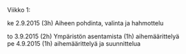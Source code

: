 Viikko 1:

ke 2.9.2015
	(3h) Aiheen pohdinta, valinta ja hahmottelu
	
to 3.9.2015
	(2h) Ympäristön asentamista
	(1h) aihemäärittelyä	
pe 4.9.2015
	(1h) aihemäärittelyä ja suunnittelua 
